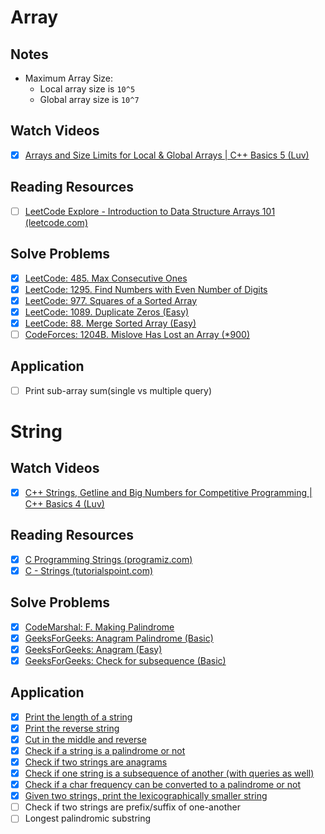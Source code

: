 # Array

## Notes
* Maximum Array Size:
    * Local array size is `10^5`
    * Global array size is `10^7`

## Watch Videos
* [x] [Arrays and Size Limits for Local & Global Arrays | C++ Basics 5 (Luv)](https://youtu.be/EEEa0u0ZQio)

## Reading Resources
* [ ] [LeetCode Explore - Introduction to Data Structure Arrays 101 (leetcode.com)](https://leetcode.com/explore/learn/card/fun-with-arrays/)

## Solve Problems
* [x] [LeetCode: 485. Max Consecutive Ones](https://leetcode.com/problems/max-consecutive-ones/)
* [x] [LeetCode: 1295. Find Numbers with Even Number of Digits](https://leetcode.com/problems/find-numbers-with-even-number-of-digits/)
* [x] [LeetCode: 977. Squares of a Sorted Array](https://leetcode.com/problems/squares-of-a-sorted-array/)
* [x] [LeetCode: 1089. Duplicate Zeros (Easy)](https://leetcode.com/problems/duplicate-zeros/)
* [x] [LeetCode: 88. Merge Sorted Array (Easy)](https://leetcode.com/problems/merge-sorted-array)
* [ ] [CodeForces: 1204B. Mislove Has Lost an Array (*900)](https://codeforces.com/problemset/problem/1204/B)

## Application
* [ ] Print sub-array sum(single vs multiple query)



# String

## Watch Videos
* [x] [C++ Strings, Getline and Big Numbers for Competitive Programming | C++ Basics 4 (Luv)](https://youtu.be/abZEVCRYZP8)

## Reading Resources
* [x] [C Programming Strings (programiz.com)](https://www.programiz.com/c-programming/c-strings)
* [x] [C - Strings (tutorialspoint.com)](http://www.tutorialspoint.com/cprogramming/c_strings.htm)

## Solve Problems
* [x] [CodeMarshal: F. Making Palindrome](https://algo.codemarshal.org/contests/diu-takeoff-summer2016/problems/F)
* [x] [GeeksForGeeks: Anagram Palindrome (Basic)](https://practice.geeksforgeeks.org/problems/anagram-palindrome4720/1)
* [x] [GeeksForGeeks: Anagram (Easy)](https://practice.geeksforgeeks.org/problems/anagram-1587115620/1)
* [x] [GeeksForGeeks: Check for subsequence (Basic)](https://practice.geeksforgeeks.org/problems/check-for-subsequence4930/1)

## Application
* [x] [Print the length of a string](01-Print-the-length-of-a-string.cpp)
* [x] [Print the reverse string](02-Print-the-reverse-string.cpp)
* [x] [Cut in the middle and reverse](03-Cut-in-the-middle-and-reverse.cpp)
* [x] [Check if a string is a palindrome or not](04-Check-if-a-string-is-a-palindrome-or-not.cpp)
* [x] [Check if two strings are anagrams](05-Check-if-two-strings-are-anagrams.cpp)
* [x] [Check if one string is a subsequence of another (with queries as well)](06-Check-if-on-string-is-a-subsequence-of-another.cpp)
* [x] [Check if a char frequency can be converted to a palindrome or not](07-Check-if-a-string-char-frequency-be-converted-to-a-palindrome-or-not.cpp)
* [x] [Given two strings, print the lexicographically smaller string](08-Given-two-strings-print-the-lexicographically-smaller-string.cpp)
* [ ] Check if two strings are prefix/suffix of one-another
* [ ] Longest palindromic substring
